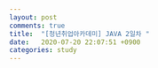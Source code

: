 ```yaml
---
layout: post
comments: true
title:  "[청년취업아카데미] JAVA 2일차 "
date:   2020-07-20 22:07:51 +0900
categories: study
---
```

## 